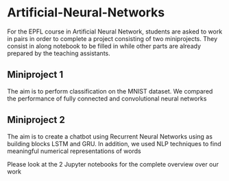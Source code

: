 # Artificial-Neural-Networks

For the EPFL course in Artificial Neural Network, students are asked to work in pairs in order to complete a project consisting of two miniprojects.
They consist in along notebook to be filled in while other parts are already prepared by the teaching assistants.

## Miniproject 1

The aim is to perform classification on the MNIST dataset. We compared the performance of fully connected and convolutional neural networks

## Miniproject 2

The aim is to create a chatbot using Recurrent Neural Networks using as building blocks LSTM and GRU. In addition, we used NLP techniques to find meaningful numerical representations of words

Please look at the 2 Jupyter notebooks for the complete overview over our work
